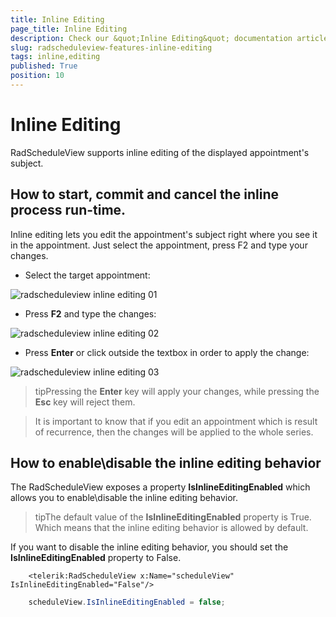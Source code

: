 ```yaml
---
title: Inline Editing
page_title: Inline Editing
description: Check our &quot;Inline Editing&quot; documentation article for the RadScheduleView {{ site.framework_name }} control.
slug: radscheduleview-features-inline-editing
tags: inline,editing
published: True
position: 10
---
```


# Inline Editing

RadScheduleView supports inline editing of the displayed appointment's subject.

## How to start, commit and cancel the inline process run-time.

Inline editing lets you edit the appointment's subject right where you see it in the appointment. Just select the appointment, press F2 and type your changes.

* Select the target appointment:

![radscheduleview inline editing 01](images/radscheduleview_inline_editing_01.png)

* Press __F2__ and type the changes:

![radscheduleview inline editing 02](images/radscheduleview_inline_editing_02.png)

* Press __Enter__ or click outside the textbox in order to apply the change:

![radscheduleview inline editing 03](images/radscheduleview_inline_editing_03.png)

>tipPressing the __Enter__ key will apply your changes, while pressing the __Esc__ key will reject them.

>It is important to know that if you edit an appointment which is result of recurrence, then the changes will be applied to the whole series.

## How to enable\disable the inline editing behavior

The RadScheduleView exposes a property __IsInlineEditingEnabled__ which allows you to enable\disable the inline editing behavior.

>tipThe default value of the __IsInlineEditingEnabled__ property is True. Which means that the inline editing behavior is allowed by default.

If you want to disable the inline editing behavior, you should set the __IsInlineEditingEnabled__ property to False.      	

```XAML
	<telerik:RadScheduleView x:Name="scheduleView" IsInlineEditingEnabled="False"/>
```

```C#
	scheduleView.IsInlineEditingEnabled = false;
```
